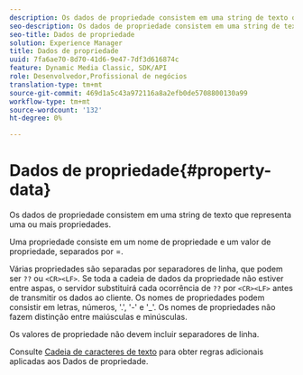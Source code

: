 ```yaml
---
description: Os dados de propriedade consistem em uma string de texto que representa uma ou mais propriedades.
seo-description: Os dados de propriedade consistem em uma string de texto que representa uma ou mais propriedades.
seo-title: Dados de propriedade
solution: Experience Manager
title: Dados de propriedade
uuid: 7fa6ae70-8d70-41d6-9e47-7df3d616874c
feature: Dynamic Media Classic, SDK/API
role: Desenvolvedor,Profissional de negócios
translation-type: tm+mt
source-git-commit: 469d1a5c43a972116a8a2efb0de5708800130a99
workflow-type: tm+mt
source-wordcount: '132'
ht-degree: 0%

---
```



# Dados de propriedade{#property-data}

Os dados de propriedade consistem em uma string de texto que representa uma ou mais propriedades.

Uma propriedade consiste em um nome de propriedade e um valor de propriedade, separados por =.

Várias propriedades são separadas por separadores de linha, que podem ser `??` ou `<CR><LF>`. Se toda a cadeia de dados da propriedade não estiver entre aspas, o servidor substituirá cada ocorrência de `??` por `<CR><LF>` antes de transmitir os dados ao cliente. Os nomes de propriedades podem consistir em letras, números, &#39;.&#39;, &#39;-&#39; e &#39;_&#39;. Os nomes de propriedades não fazem distinção entre maiúsculas e minúsculas.

Os valores de propriedade não devem incluir separadores de linha.

Consulte [Cadeia de caracteres de texto](../../../../../../is-api/image-catalog/image-serving-api-ref/c-image-catalog-reference/c-overview/c-common-data-types/r-text-string.md#reference-ae0a9e181b0e40c6bcdb43af7f481d63) para obter regras adicionais aplicadas aos Dados de propriedade.
